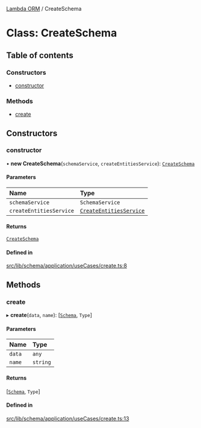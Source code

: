 [Lambda ORM](../README.md) / CreateSchema

# Class: CreateSchema

## Table of contents

### Constructors

- [constructor](CreateSchema.md#constructor)

### Methods

- [create](CreateSchema.md#create)

## Constructors

### constructor

• **new CreateSchema**(`schemaService`, `createEntitiesService`): [`CreateSchema`](CreateSchema.md)

#### Parameters

| Name | Type |
| :------ | :------ |
| `schemaService` | `SchemaService` |
| `createEntitiesService` | [`CreateEntitiesService`](CreateEntitiesService.md) |

#### Returns

[`CreateSchema`](CreateSchema.md)

#### Defined in

[src/lib/schema/application/useCases/create.ts:8](https://github.com/lambda-orm/lambdaorm-base/blob/40dedb1/src/lib/schema/application/useCases/create.ts#L8)

## Methods

### create

▸ **create**(`data`, `name`): [[`Schema`](../interfaces/Schema.md), `Type`]

#### Parameters

| Name | Type |
| :------ | :------ |
| `data` | `any` |
| `name` | `string` |

#### Returns

[[`Schema`](../interfaces/Schema.md), `Type`]

#### Defined in

[src/lib/schema/application/useCases/create.ts:13](https://github.com/lambda-orm/lambdaorm-base/blob/40dedb1/src/lib/schema/application/useCases/create.ts#L13)
